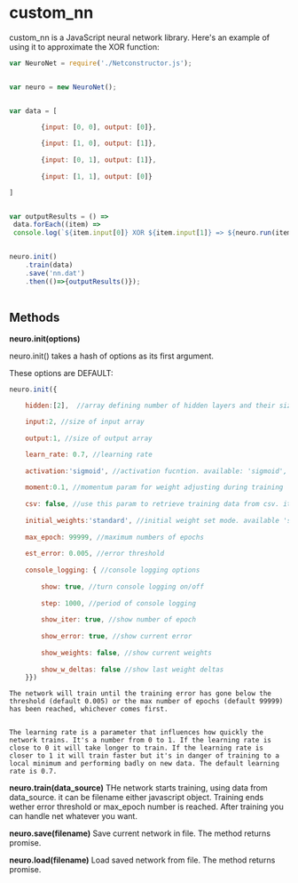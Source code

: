 # custom_nn


custom_nn is a JavaScript neural network library. Here's an example of using it to approximate the XOR function:


```javascript
var NeuroNet = require('./Netconstructor.js');


var neuro = new NeuroNet();


var data = [

		{input: [0, 0], output: [0]},
 
   		{input: [1, 0], output: [1]},
  
  		{input: [0, 1], output: [1]},
   
 		{input: [1, 1], output: [0]}

]


var outputResults = () => 
 data.forEach((item) => 
 console.log(`${item.input[0]} XOR ${item.input[1]} => ${neuro.run(item.input)} (expected ${item.output})`));


neuro.init()
	.train(data)
	.save('nn.dat')
	.then(()=>{outputResults()}); 
	
```	
 
## Methods


**neuro.init(options)**


neuro.init() takes a hash of options as its first argument. 

These options are DEFAULT:


```javascript
neuro.init({

	hidden:[2],  //array defining number of hidden layers and their sizes

	input:2, //size of input array
	
	output:1, //size of output array

	learn_rate: 0.7, //learning rate
		
	activation:'sigmoid', //activation fucntion. available: 'sigmoid', 'bipolar_sigmoid'
	
	moment:0.1, //momentum param for weight adjusting during training
	
	csv: false, //use this param to retrieve training data from csv. it will use first n (n = 'input' option) values as input and other as outputin each line 
		
	initial_weights:'standard', //initial weight set mode. available 'standard', 'widrow'
		
	max_epoch: 99999, //maximum numbers of epochs
	
	est_error: 0.005, //error threshold
	
	console_logging: { //console logging options
			
		show: true, //turn console logging on/off
			
		step: 1000, //period of console logging
			
		show_iter: true, //show number of epoch
			
		show_error: true, //show current error
			
		show_weights: false, //show current weights
			
		show_w_deltas: false //show last weight deltas
	}})


```	
	The network will train until the training error has gone below the threshold (default 0.005) or the max number of epochs (default 99999) has been reached, whichever comes first.


	The learning rate is a parameter that influences how quickly the network trains. It's a number from 0 to 1. If the learning rate is close to 0 it will take longer to train. If the learning rate is closer to 1 it will train faster but it's in danger of training to a local minimum and performing badly on new data. The default learning rate is 0.7.


**neuro.train(data_source)**
	THe network starts training, using data from data_source. it can be filename either javascript object. Training ends wether error threshold or max_epoch number is reached. After training you can handle net whatever you want.
	
**neuro.save(filename)**
	Save current network in file. The method returns promise.
	
**neuro.load(filename)**
	Load saved network from file. The method returns promise.